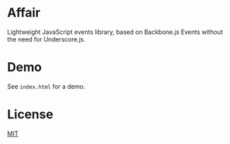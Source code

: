 # Affair
Lightweight JavaScript events library, based on Backbone.js Events without the need for Underscore.js.

# Demo

See `index.html` for a demo.

# License
[MIT](http://jbrooksuk.mit-license.org)
